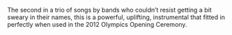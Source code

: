 The second in a trio of songs by bands who couldn’t resist getting a bit sweary in their names, this is a powerful, uplifting, instrumental that fitted in perfectly when used in the 2012 Olympics Opening Ceremony.
